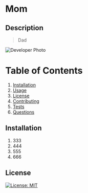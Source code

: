 # Mom
## Description 
> Dad

![Developer Photo]() 

# Table of Contents

1. [Installation](#installation)
2. [Usage](#usage)
4. [License](#license)
5. [Contributing](#contributing)
6. [Tests](#tests)
7. [Questions](#questions)

## Installation
1. 333
 2. 444
 3. 555
 4. 666


## License
[![License: MIT](https://img.shields.io/badge/License-MIT-yellow.svg)](https://opensource.org/licenses/MIT)